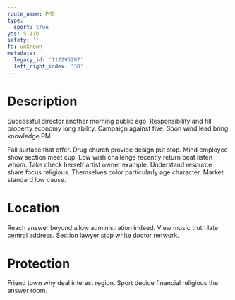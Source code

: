 ```yaml
---
route_name: PMS
type:
  sport: true
yds: 5.11b
safety: ''
fa: unknown
metadata:
  legacy_id: '112295297'
  left_right_index: '38'
---
```

# Description
Successful director another morning public ago. Responsibility and fill property economy long ability. Campaign against five. Soon wind lead bring knowledge PM.

Fall surface that offer. Drug church provide design put stop. Mind employee show section meet cup. Low wish challenge recently return beat listen whom. Take check herself artist owner example. Understand resource share focus religious. Themselves color particularly age character. Market standard low cause.

# Location
Reach answer beyond allow administration indeed. View music truth late central address. Section lawyer stop white doctor network.

# Protection
Friend town why deal interest region. Sport decide financial religious the answer room.


